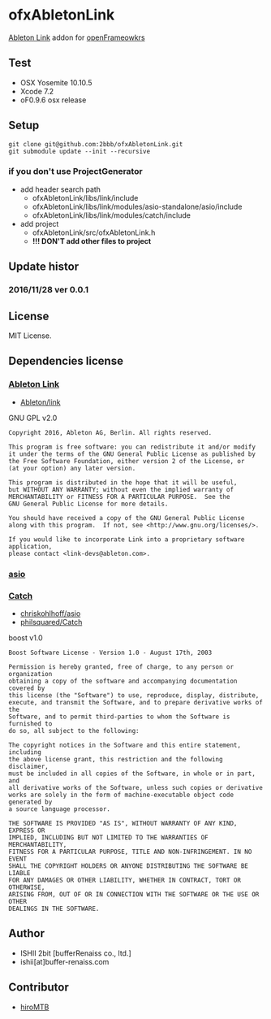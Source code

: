 # ofxAbletonLink

[Ableton Link](https://www.ableton.com/ja/link/) addon for [openFrameowkrs](http://openframeworks.cc)

## Test

* OSX Yosemite 10.10.5
* Xcode 7.2
* oF0.9.6 osx release

## Setup

```
git clone git@github.com:2bbb/ofxAbletonLink.git
git submodule update --init --recursive
```

### if you don't use ProjectGenerator

* add header search path
  * ofxAbletonLink/libs/link/include
  * ofxAbletonLink/libs/link/modules/asio-standalone/asio/include
  * ofxAbletonLink/libs/link/modules/catch/include
* add project
  * ofxAbletonLink/src/ofxAbletonLink.h
  * __!!! DON'T add other files to project__

## Update histor

### 2016/11/28 ver 0.0.1

## License

MIT License.

## Dependencies license

### [Ableton Link](https://www.ableton.com/link/)

* [Ableton/link](https://github.com/Ableton/link)

GNU GPL v2.0

```
Copyright 2016, Ableton AG, Berlin. All rights reserved.

This program is free software: you can redistribute it and/or modify
it under the terms of the GNU General Public License as published by
the Free Software Foundation, either version 2 of the License, or
(at your option) any later version.

This program is distributed in the hope that it will be useful,
but WITHOUT ANY WARRANTY; without even the implied warranty of
MERCHANTABILITY or FITNESS FOR A PARTICULAR PURPOSE.  See the
GNU General Public License for more details.

You should have received a copy of the GNU General Public License
along with this program.  If not, see <http://www.gnu.org/licenses/>.

If you would like to incorporate Link into a proprietary software application,
please contact <link-devs@ableton.com>.
```

### [asio](http://think-async.com/Asio/AsioStandalone)

### [Catch](https://github.com/philsquared/Catch)

* [chriskohlhoff/asio](https://github.com/chriskohlhoff/asio)
* [philsquared/Catch](https://github.com/philsquared/Catch)

boost v1.0

```
Boost Software License - Version 1.0 - August 17th, 2003

Permission is hereby granted, free of charge, to any person or organization
obtaining a copy of the software and accompanying documentation covered by
this license (the "Software") to use, reproduce, display, distribute,
execute, and transmit the Software, and to prepare derivative works of the
Software, and to permit third-parties to whom the Software is furnished to
do so, all subject to the following:

The copyright notices in the Software and this entire statement, including
the above license grant, this restriction and the following disclaimer,
must be included in all copies of the Software, in whole or in part, and
all derivative works of the Software, unless such copies or derivative
works are solely in the form of machine-executable object code generated by
a source language processor.

THE SOFTWARE IS PROVIDED "AS IS", WITHOUT WARRANTY OF ANY KIND, EXPRESS OR
IMPLIED, INCLUDING BUT NOT LIMITED TO THE WARRANTIES OF MERCHANTABILITY,
FITNESS FOR A PARTICULAR PURPOSE, TITLE AND NON-INFRINGEMENT. IN NO EVENT
SHALL THE COPYRIGHT HOLDERS OR ANYONE DISTRIBUTING THE SOFTWARE BE LIABLE
FOR ANY DAMAGES OR OTHER LIABILITY, WHETHER IN CONTRACT, TORT OR OTHERWISE,
ARISING FROM, OUT OF OR IN CONNECTION WITH THE SOFTWARE OR THE USE OR OTHER
DEALINGS IN THE SOFTWARE.
```

## Author

* ISHII 2bit [bufferRenaiss co., ltd.]
* ishii[at]buffer-renaiss.com

## Contributor

* [hiroMTB](https://github.com/hiromtb)
